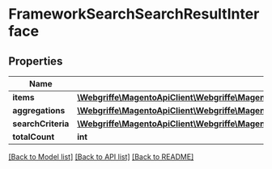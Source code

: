 # FrameworkSearchSearchResultInterface

## Properties
Name | Type | Description | Notes
------------ | ------------- | ------------- | -------------
**items** | [**\Webgriffe\MagentoApiClient\Webgriffe\MagentoApiClient\Model\FrameworkSearchDocumentInterface[]**](FrameworkSearchDocumentInterface.md) |  | 
**aggregations** | [**\Webgriffe\MagentoApiClient\Webgriffe\MagentoApiClient\Model\FrameworkSearchAggregationInterface**](FrameworkSearchAggregationInterface.md) |  | 
**searchCriteria** | [**\Webgriffe\MagentoApiClient\Webgriffe\MagentoApiClient\Model\FrameworkSearchSearchCriteriaInterface**](FrameworkSearchSearchCriteriaInterface.md) |  | 
**totalCount** | **int** | Total count. | 

[[Back to Model list]](../README.md#documentation-for-models) [[Back to API list]](../README.md#documentation-for-api-endpoints) [[Back to README]](../README.md)


